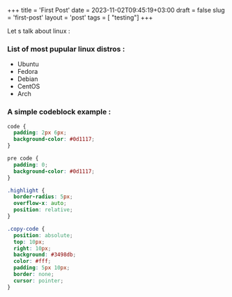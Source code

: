 +++
title = 'First Post'
date = 2023-11-02T09:45:19+03:00
draft = false
slug = 'first-post'
layout = 'post'
tags = [ "testing"]
+++

Let s talk about linux :

### List of most pupular linux distros :

- Ubuntu
- Fedora
- Debian
- CentOS
- Arch

### A simple codeblock example :

```css
code {
  padding: 2px 6px;
  background-color: #0d1117;
}

pre code {
  padding: 0;
  background-color: #0d1117;
}

.highlight {
  border-radius: 5px;
  overflow-x: auto;
  position: relative;
}

.copy-code {
  position: absolute;
  top: 10px;
  right: 10px;
  background: #3498db;
  color: #fff;
  padding: 5px 10px;
  border: none;
  cursor: pointer;
}
```
